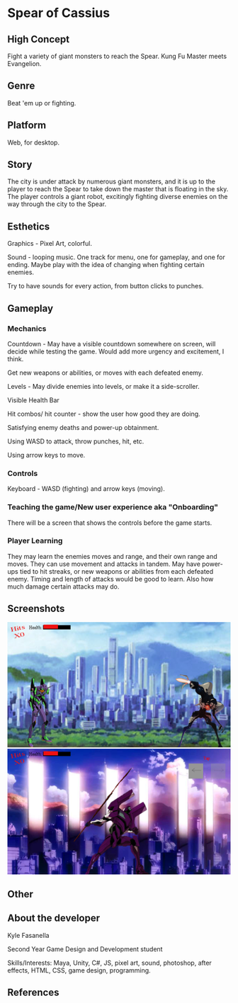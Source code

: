 # Spear of Cassius

## High Concept
Fight a variety of giant monsters to reach the Spear. Kung Fu Master meets Evangelion.

## Genre
Beat 'em up or fighting.

## Platform
Web, for desktop.

## Story
The city is under attack by numerous giant monsters, and it is up to the player to reach the Spear to take down the master that is floating in the sky. The player controls a giant robot, excitingly fighting diverse enemies on the way through the city to the Spear. 

## Esthetics
Graphics - Pixel Art, colorful.

Sound - looping music. One track for menu, one for gameplay, and one for ending. Maybe play with the idea of changing when fighting certain enemies.

Try to have sounds for every action, from button clicks to punches. 

## Gameplay
### Mechanics
Countdown - May have a visible countdown somewhere on screen, will decide while testing the game. Would add more urgency and excitement, I think.

Get new weapons or abilities, or moves with each defeated enemy.

Levels - May divide enemies into levels, or make it a side-scroller.

Visible Health Bar

Hit combos/ hit counter - show the user how good they are doing.

Satisfying enemy deaths and power-up obtainment.

Using WASD to attack, throw punches, hit, etc.

Using arrow keys to move.



### Controls
Keyboard - WASD (fighting) and arrow keys (moving).

### Teaching the game/New user experience aka "Onboarding"
There will be a screen that shows the controls before the game starts.
 
### Player Learning
They may learn the enemies moves and range, and their own range and moves. They can use movement and attacks in tandem. May have power-ups tied to hit streaks, or new weapons or abilities from each defeated enemy. Timing and length of attacks would be good to learn. Also how much damage certain attacks may do.

## Screenshots
![concept1](https://github.com/fasky/IGME-230/blob/master/concept1.png "Concept")
![concept2](https://github.com/fasky/IGME-230/blob/master/concept2.png "Concept2")

## Other


## About the developer
Kyle Fasanella

Second Year Game Design and Development student

Skills/Interests: Maya, Unity, C#, JS, pixel art, sound, photoshop, after effects, HTML, CSS, game design, programming.
## References

